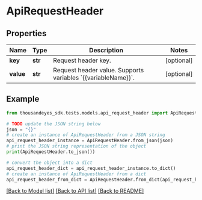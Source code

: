 # ApiRequestHeader


## Properties

Name | Type | Description | Notes
------------ | ------------- | ------------- | -------------
**key** | **str** | Request header key. | [optional] 
**value** | **str** | Request header value. Supports variables &#x60;{{variableName}}&#x60;. | [optional] 

## Example

```python
from thousandeyes_sdk.tests.models.api_request_header import ApiRequestHeader

# TODO update the JSON string below
json = "{}"
# create an instance of ApiRequestHeader from a JSON string
api_request_header_instance = ApiRequestHeader.from_json(json)
# print the JSON string representation of the object
print(ApiRequestHeader.to_json())

# convert the object into a dict
api_request_header_dict = api_request_header_instance.to_dict()
# create an instance of ApiRequestHeader from a dict
api_request_header_from_dict = ApiRequestHeader.from_dict(api_request_header_dict)
```
[[Back to Model list]](../README.md#documentation-for-models) [[Back to API list]](../README.md#documentation-for-api-endpoints) [[Back to README]](../README.md)


